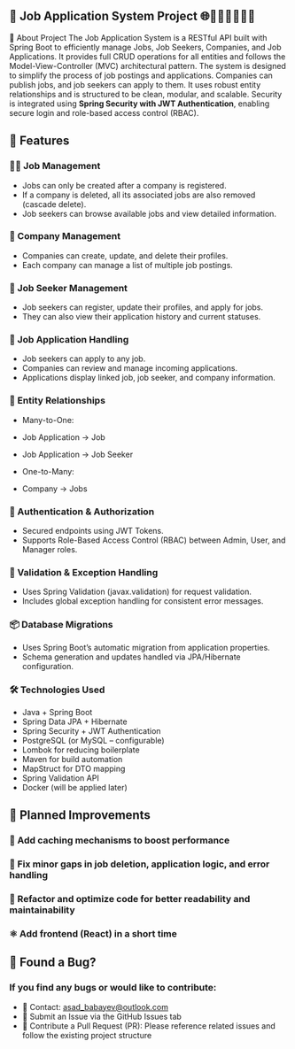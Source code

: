 ## 💼 Job Application System Project 🌐📄🏢🧑‍💼👩‍💻

📝 About Project The Job Application System is a RESTful API built with Spring Boot to efficiently manage Jobs, Job Seekers, Companies, and Job Applications. It provides full CRUD operations for all entities and follows the Model-View-Controller (MVC) architectural pattern.
The system is designed to simplify the process of job postings and applications. Companies can publish jobs, and job seekers can apply to them. It uses robust entity relationships and is structured to be clean, modular, and scalable. 
Security is integrated using **Spring Security with JWT Authentication**, enabling secure login and role-based access control (RBAC).

## 🚀 Features

### 🧑‍💼 Job Management
- Jobs can only be created after a company is registered.
- If a company is deleted, all its associated jobs are also removed (cascade delete).
- Job seekers can browse available jobs and view detailed information.


### 🏢 Company Management
- Companies can create, update, and delete their profiles.
- Each company can manage a list of multiple job postings.


### 👤 Job Seeker Management
- Job seekers can register, update their profiles, and apply for jobs.
- They can also view their application history and current statuses.


### 📄 Job Application Handling
- Job seekers can apply to any job.
- Companies can review and manage incoming applications.
- Applications display linked job, job seeker, and company information.


### 🔁 Entity Relationships
- Many-to-One:
- Job Application → Job
- Job Application → Job Seeker

- One-to-Many:
- Company → Jobs

### 🔐 Authentication & Authorization
- Secured endpoints using JWT Tokens.
- Supports Role-Based Access Control (RBAC) between Admin, User, and Manager roles.


### 🧪 Validation & Exception Handling
- Uses Spring Validation (javax.validation) for request validation.
- Includes global exception handling for consistent error messages.


### 📦 Database Migrations
- Uses Spring Boot’s automatic migration from application properties.
- Schema generation and updates handled via JPA/Hibernate configuration.


### 🛠️ Technologies Used

- Java + Spring Boot
- Spring Data JPA + Hibernate
- Spring Security + JWT Authentication 
- PostgreSQL (or MySQL – configurable)
- Lombok for reducing boilerplate
- Maven for build automation
- MapStruct for DTO mapping
- Spring Validation API
- Docker (will be applied later)


## 🔧 Planned Improvements
### 🧠 Add caching mechanisms to boost performance
### 🐞 Fix minor gaps in job deletion, application logic, and error handling
### 🧹 Refactor and optimize code for better readability and maintainability
### ⚛️ Add frontend (React) in a short time


## 🐛 Found a Bug?
### If you find any bugs or would like to contribute:

- 📧 Contact: asad_babayev@outlook.com
- 📌 Submit an Issue via the GitHub Issues tab
- 🔄 Contribute a Pull Request (PR): Please reference related issues and follow the existing project structure
